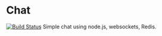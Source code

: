 # Chat 
[![Build Status](https://travis-ci.org/ovchinnikov94/chat_nodejs.svg?branch=master)](https://travis-ci.org/ovchinnikov94/chat_nodejs)
Simple chat using node.js, websockets, Redis.
